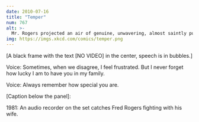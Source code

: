 ```yaml
---
date: 2010-07-16
title: "Temper"
num: 767
alt: >-
  Mr. Rogers projected an air of genuine, unwavering, almost saintly pure-hearted decency. But when you look deeper, at the person behind the image... that's exactly what you find there, too. He's exactly what he appears to be.
img: https://imgs.xkcd.com/comics/temper.png
---
```

[A black frame with the text [NO VIDEO] in the center, speech is in bubbles.]

Voice: Sometimes, when we disagree, I feel frustrated. But I never forget how lucky I am to have you in my family.

Voice: Always remember how special you are.

[Caption below the panel]:

1981: An audio recorder on the set catches Fred Rogers fighting with his wife.